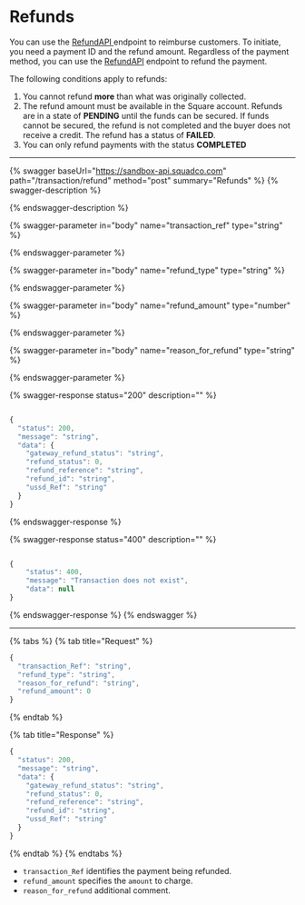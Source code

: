 # Refunds

You can use the [RefundAPI ](https://squadinc.gitbook.io/squad-api/api-endpoints#refunds)endpoint to reimburse customers. To initiate, you need a payment ID and the refund amount. Regardless of the payment method, you can use the [RefundAPI](https://squadinc.gitbook.io/squad-api/api-endpoints#refunds) endpoint to refund the payment.

The following conditions apply to refunds:

1. You cannot refund **more** than what was originally collected.
2. The refund amount must be available in the Square account. Refunds are in a state of **PENDING** until the funds can be secured. If funds cannot be secured, the refund is not completed and the buyer does not receive a credit. The refund has a status of **FAILED**.
3. You can only refund payments with the status **COMPLETED**

****

{% swagger baseUrl="https://sandbox-api.squadco.com" path="/transaction/refund" method="post" summary="Refunds" %}
{% swagger-description %}

{% endswagger-description %}

{% swagger-parameter in="body" name="transaction_ref" type="string" %}

{% endswagger-parameter %}

{% swagger-parameter in="body" name="refund_type" type="string" %}

{% endswagger-parameter %}

{% swagger-parameter in="body" name="refund_amount" type="number" %}

{% endswagger-parameter %}

{% swagger-parameter in="body" name="reason_for_refund" type="string" %}

{% endswagger-parameter %}

{% swagger-response status="200" description="" %}
```javascript

{​​​​​​​​
  "status": 200,
  "message": "string",
  "data": {​​​​​​​​
    "gateway_refund_status": "string",
    "refund_status": 0,
    "refund_reference": "string",
    "refund_id": "string",
    "ussd_Ref": "string"
  }​​​​​​​​
}​​​​​​​​


```
{% endswagger-response %}

{% swagger-response status="400" description="" %}
```javascript

{
    "status": 400,
    "message": "Transaction does not exist",
    "data": null
}

```
{% endswagger-response %}
{% endswagger %}

****

{% tabs %}
{% tab title="Request" %}
```javascript
{
  "transaction_Ref": "string",
  "refund_type": "string",
  "reason_for_refund": "string",
  "refund_amount": 0
}

```
{% endtab %}

{% tab title="Response" %}
```javascript
{
  "status": 200,
  "message": "string",
  "data": {
    "gateway_refund_status": "string",
    "refund_status": 0,
    "refund_reference": "string",
    "refund_id": "string",
    "ussd_Ref": "string"
  }
}
```
{% endtab %}
{% endtabs %}

* `transaction_Ref` identifies the payment being refunded.
* `refund_amount` specifies the `amount` to charge.&#x20;
* `reason_for_refund` additional comment.

